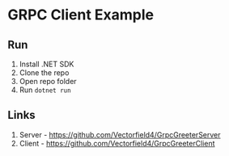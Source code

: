 # GRPC Client Example
## Run
1. Install .NET SDK
1. Clone the repo
1. Open repo folder
1. Run `dotnet run`

## Links
1. Server - https://github.com/Vectorfield4/GrpcGreeterServer
2. Client - https://github.com/Vectorfield4/GrpcGreeterClient
